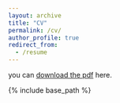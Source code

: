 ```yaml
---
layout: archive
title: "CV"
permalink: /cv/
author_profile: true
redirect_from:
  - /resume
---
```


<html>
  <head>
    <meta charset="utf-8" />
        <meta name="viewport" content="width=device-width">
  </head>
  <body>
    <object data="https://filiperecch.github.io/files/CV_Filipe_Recch_MAY_2025.pdf" type="application/pdf" style="min-height:100vh;width:100%"></object>
  </body>
</html>

you can [download the pdf](https://filiperecch.github.io/files/CV_Filipe_Recch_MAY_2025.pdf) here.

{% include base_path %}


